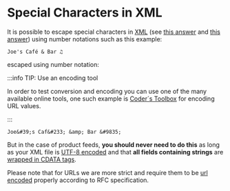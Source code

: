 # Special Characters in XML

It is possible to escape special characters in [XML](/types-of-feeds/file-formats/xml.md) (see [this answer](https://stackoverflow.com/a/1091953) and [this answer](https://stackoverflow.com/a/46637835)) using number notations such as this example:


```
Joe's Café & Bar ♫
```

escaped using number notation:

:::info TIP: Use an encoding tool

In order to test conversion and encoding you can use one of the many available online tools, one such example is [Coder´s Toolbox](https://coderstoolbox.net/string/#!encoding=xml&action=encode&charset=utf_8) for encoding URL values.

:::

```
Joe&#39;s Caf&#233; &amp; Bar &#9835;
```

But in the case of product feeds, **you should never need to do this** as long as your XML file is [UTF-8 encoded](./file-encoding.md) and that **all fields containing strings** are [wrapped in CDATA tags](./cdata.md). 

Please note that for URLs we are more strict and require them to be [url encoded](./url-encode.md) properly according to RFC specification.